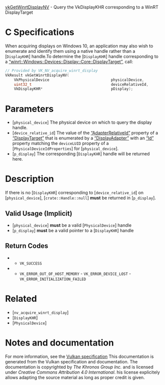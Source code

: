 [vkGetWinrtDisplayNV](https://www.khronos.org/registry/vulkan/specs/1.3-extensions/man/html/vkGetWinrtDisplayNV.html) - Query the VkDisplayKHR corresponding to a WinRT DisplayTarget

# C Specifications
When acquiring displays on Windows 10, an application may also wish to
enumerate and identify them using a native handle rather than a
[`DisplayKHR`] handle.To determine the [`DisplayKHR`] handle corresponding to a
[“winrt::Windows::Devices::Display::Core::DisplayTarget”](https://docs.microsoft.com/en-us/uwp/api/windows.devices.display.core.displaytarget),
call:
```c
// Provided by VK_NV_acquire_winrt_display
VkResult vkGetWinrtDisplayNV(
    VkPhysicalDevice                            physicalDevice,
    uint32_t                                    deviceRelativeId,
    VkDisplayKHR*                               pDisplay);
```

# Parameters
- [`physical_device`] The physical device on which to query the display handle.
- [`device_relative_id`] The value of the [“AdapterRelativeId”](https://docs.microsoft.com/en-us/uwp/api/windows.devices.display.core.displaytarget.adapterrelativeid) property of a [“DisplayTarget”](https://docs.microsoft.com/en-us/uwp/api/windows.devices.display.core.displaytarget) that is enumerated by a [“DisplayAdapter”](https://docs.microsoft.com/en-us/uwp/api/windows.devices.display.core.displayadapter) with an [“Id”](https://docs.microsoft.com/en-us/uwp/api/windows.devices.display.core.displayadapter.id) property matching the `deviceLUID` property of a [`PhysicalDeviceIdProperties`] for [`physical_device`].
- [`p_display`] The corresponding [`DisplayKHR`] handle will be returned here.

# Description
If there is no [`DisplayKHR`] corresponding to [`device_relative_id`] on
[`physical_device`], [`crate::Handle::null`] **must**  be returned in
[`p_display`].
## Valid Usage (Implicit)
-  [`physical_device`] **must**  be a valid [`PhysicalDevice`] handle
-  [`p_display`] **must**  be a valid pointer to a [`DisplayKHR`] handle

## Return Codes
*   - `VK_SUCCESS` 
*   - `VK_ERROR_OUT_OF_HOST_MEMORY`  - `VK_ERROR_DEVICE_LOST`  - `VK_ERROR_INITIALIZATION_FAILED`

# Related
- [`nv_acquire_winrt_display`]
- [`DisplayKHR`]
- [`PhysicalDevice`]

# Notes and documentation
For more information, see the [Vulkan specification](https://www.khronos.org/registry/vulkan/specs/1.3-extensions/html/vkspec.html)
This documentation is generated from the Vulkan specification and documentation.
The documentation is copyrighted by *The Khronos Group Inc.* and is licensed under *Creative Commons Attribution 4.0 International*.
his license explicitely allows adapting the source material as long as proper credit is given.
        